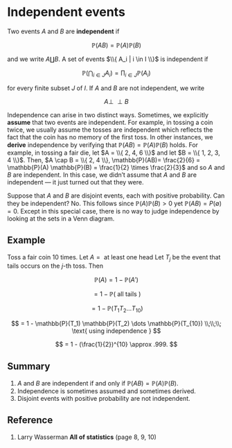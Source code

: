 # Independent events

Two events $A$ and $B$ are **independent** if

$$
\mathbb{P}(AB) = \mathbb{P}(A) \mathbb{P}(B)
$$

and we write $A \coprod B$. A set of events $\\{ A_i | i \in I \\}$ is independent if

$$
\mathbb{P} ( \bigcap_{i \in J} A_i ) = \prod_{i \in J} \mathbb{P}(A_i)
$$

for every finite subset $J$ of $I$. If $A$ and $B$ are not independent, we write

$$
A \perp\!\!\!\perp B
$$

Independence can arise in two distinct ways. Sometimes, we explicitly **assume** that two events are independent. For example, in tossing a coin twice, we usually assume the tosses are independent which reflects the fact that the coin has no memory of the first toss. In other instances, we **derive** independence by verifying that $\mathbb{P}(AB) = \mathbb{P}(A) \mathbb{P}(B)$ holds. For example, in tossing a fair die, let $A = \\{ 2, 4, 6 \\}$ and let $B = \\{ 1, 2, 3, 4 \\}$. Then, $A \cap B = \\{ 2, 4 \\}, \mathbb{P}(AB)= \frac{2}{6} = \mathbb{P}(A) \mathbb{P}(B) = \frac{1}{2} \times \frac{2}{3}$ and so $A$ and $B$ are independent. In this case, we didn’t assume that $A$ and $B$ are independent — it just turned out that they were.

Suppose that $A$ and $B$ are disjoint events, each with positive probability. Can they be independent? No. This follows since $\mathbb{P}(A) \mathbb{P}(B) \gt 0$ yet $\mathbb{P}(AB) = P(\emptyset) = 0$. Except in this special case, there is no way to judge independence by looking at the sets in a Venn diagram.

## Example

Toss a fair coin $10$ times. Let $A = \text{ at least one head }$ Let $T_j$ be the event that tails occurs on the $j$-th toss. Then

$$
\mathbb{P}(A) =1 - \mathbb{P}(A')
$$

$$
= 1 - \mathbb{P}(\text{ all tails })
$$

$$
= 1 - \mathbb{P}(T_1 T_2 \dots T_{10})
$$

$$
= 1 - \mathbb{P}(T_1) \mathbb{P}(T_2) \dots \mathbb{P}(T_{10})
\\;\\;\\;
\text{ using independence }
$$

$$
= 1 - (\frac{1}{2})^{10} \approx .999.
$$

## Summary

1. $A$ and $B$ are independent if and only if $\mathbb{P}(A B) = \mathbb{P}(A) \mathbb{P}(B)$.
2. Independence is sometimes assumed and sometimes derived.
3. Disjoint events with positive probability are not independent.

## Reference

1. Larry Wasserman **All of statistics** (page 8, 9, 10)